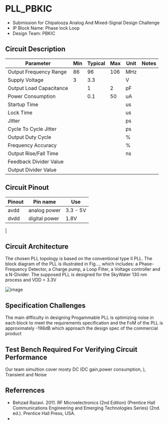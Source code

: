 # PLL_PBKIC
- Submission for Chipalooza Analog And Mixed-Signal Design Challenge
- IP Block Name: Phase lock Loop 
- Design Team: PBKIC

## Circuit Description
| Parameter                           | Min | Typical | Max        | Unit   | Notes |
| ----------------------------------- | --- | ------- | ---------- | ------ | ----- |
| Output Frequency Range              |  86 |    96   |     106    |   MHz  |     |
| Supply Voltage                      |  3  |   3.3   |            |    V   |     |
| Output Load Capacitance             |     |   1     |         2  |     pF |     |
| Power Consumption                   |     |     0.1 |        50  |      uA| |
| Startup Time                        |     |         |            |      us| |
| Lock Time                           |     |         |            |      us| |
| Jitter                              |     |         |            |      ps| |
| Cycle To Cycle Jitter               |     |         |            |      ps| |
| Output Duty Cycle                   |     |         |            |       %| |
| Frequency Accuracy                  |     |         |            |       %| |
| Output Rise/Fall Time               |     |         |            |      ns| |
| Feedback Divider Value              |     |         |            |        | |
| Output Divider Value                |     |         |            |        | |

## Circuit Pinout
| Pinout | Pin name | Use |
| --- | --- | --- |
|avdd|analog power|3.3 - 5V|
|dvdd|digital power|1.8V|
|

## Circuit Architecture

The chosen PLL topology is based on the conventional type II PLL. The block diagram of the PLL is illustrated in Fig…, which includes: a Phase-Frequency Detector, a Charge pump, a Loop Filter, a Voltage controller and a N-Divider. The supposed PLL is designed for the SkyWater 130 nm process and VDD = 3.3V

![image](https://github.com/huydo272/PLL_PBKIC/assets/84896940/3eda4a4d-d34d-4b39-b286-8310c4c145b7)

## Specification Challenges
The main difficulty in designing Progammable PLL is optimizing noise in each block to meet the requirements specification and the FoM of the PLL is approximately -198dB which approach the design spec of the commercial product 

## Test Bench Required For Verifying Circuit Performance
Our team simultion cover mosty DC (DC gain,power consumption,  ), Transient and Noise 

## Referrences
- Behzad Razavi. 2011. RF Microelectronics (2nd Edition) (Prentice Hall Communications Engineering and Emerging Technologies Series) (2nd. ed.). Prentice Hall Press, USA.
- 



  
